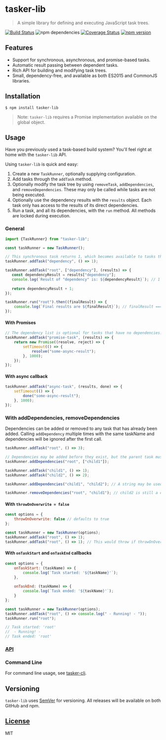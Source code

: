 # tasker-lib

> A simple library for defining and executing JavaScript task trees.

[![Build Status](https://travis-ci.org/pnann/tasker-lib.svg)](https://travis-ci.org/pnann/tasker-lib)
![npm dependencies](https://david-dm.org/pnann/tasker-lib.svg)
[![Coverage Status](https://coveralls.io/repos/github/pnann/tasker-lib/badge.svg?branch=master)](https://coveralls.io/github/pnann/tasker-lib?branch=master) 
[![npm version](https://badge.fury.io/js/tasker-lib.svg)](https://badge.fury.io/js/tasker-lib)

## Features
* Support for synchronous, asynchronous, and promise-based tasks.
* Automatic result passing between dependent tasks.
* Rich API for building and modifying task trees.
* Small, dependency-free, and available as both ES2015 and CommonJS libraries.

## Installation
```console
$ npm install tasker-lib
```
> Note: `tasker-lib` requires a Promise implementation available on the global object.

## Usage

Have you previously used a task-based build system? You'll feel right at home with the `tasker-lib` API.

Using `tasker-lib` is quick and easy:
1. Create a new `TaskRunner`, optionally supplying configuration.
2. Add tasks through the `addTask` method. 
3. Optionally modify the task tree by using `removeTask`, `addDependencies`, and `removeDependencies`. These may only be called
   while tasks are not being executed.
4. Optionally use the dependency results with the `results` object. Each task only has access to the results of its direct dependencies.
5. Run a task, and all its dependencies, with the `run` method. All methods are locked during execution.

### General
```javascript
import {TaskRunner} from "tasker-lib";

const taskRunner = new TaskRunner();

// This synchronous task returns 1, which becomes available to tasks that depend on it through the "results" object.
taskRunner.addTask("dependency", () => 1);

taskRunner.addTask("root", ["dependency"], (results) => {
   const dependencyResult = results["dependency"];
   console.log(`Result of "dependency" is: ${dependencyResult}`); // 1
   
   return dependencyResult + 1;
});

taskRunner.run("root").then((finalResult) => {
    console.log(`Final results are ${finalResult}`); // finalResult === 2
});
```

#### With Promises
```javascript
// The dependency list is optional for tasks that have no dependencies.
taskRunner.addTask("promise-task", (results) => {
    return new Promise((resolve, reject) => {
        setTimeout(() => {
            resolve("some-async-result");
        }, 1000);
    });
});
```

#### With async callback
```javascript
taskRunner.addTask("async-task", (results, done) => {
    setTimeout(() => {
        done("some-async-result");
    }, 1000);
});
```

### With addDependencies, removeDependencies
Dependencies can be added or removed to any task that has already been added. Calling `addDependency` multiple times with
the same taskName and dependencies will be ignored after the first call.

```javascript
taskRunner.addTask("root", () => 3);

// Dependencies may be added before they exist, but the parent task must exist at this point.
taskRunner.addDependencies("root", ["child1"]);

taskRunner.addTask("child1", () => 1);
taskRunner.addTask("child2", () => 2);

taskRunner.addDependencies("child1", "child2"); // A string may be used instead of an array for single dependencies.

taskRunner.removeDependencies("root", "child1"); // child2 is still a dependency of child1, but not of root.
```

#### With `throwOnOverwrite = false`
```javascript
const options = {
    throwOnOverwrite: false // defaults to true
};

const taskRunner = new TaskRunner(options);
taskRunner.addTask("root", () => 1);
taskRunner.addTask("root", () => 1); // This would throw if throwOnOverwrite is true.
```

#### With `onTaskStart` and `onTaskEnd` callbacks
```javascript
const options = {
    onTaskStart: (taskName) => {
        console.log(`Task started: '${taskName}'`);  
    },
    
    onTaskEnd: (taskName) => {
        console.log(`Task ended: '${taskName}'`);
    }
};

const taskRunner = new TaskRunner(options);
taskRunner.addTask("root", () => console.log(" - Running! - "));
taskRunner.run("root");

// Task started: 'root'
//  - Running! -
// Task ended: 'root'
```

### [API](tasker-lib.d.ts)

### Command Line
For command line usage, see [tasker-cli](https://github.org/pnann/tasker-cli).

## Versioning
`tasker-lib` uses [SemVer](http://semver.org/) for versioning. All releases will be available on both GitHub and npm.

## [License](LICENSE)
MIT
